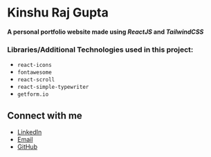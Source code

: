 # Kinshu Raj Gupta

**A personal portfolio website made using *ReactJS* and *TailwindCSS***

### Libraries/Additional Technologies used in this project:

- `react-icons`
- `fontawesome`
- `react-scroll`
- `react-simple-typewriter`
- `getform.io`

## Connect with me

- [LinkedIn](https://www.linkedin.com/in/kinshu-raj-gupta/)
- [Email](mailto:kinshurajgupta1@gmail.com)
- [GitHub](https://github.com/Kinshu-Learner)